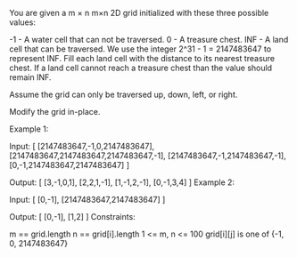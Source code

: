 You are given a 
m
×
n
m×n 2D grid initialized with these three possible values:

-1 - A water cell that can not be traversed.
0 - A treasure chest.
INF - A land cell that can be traversed. We use the integer 2^31 - 1 = 2147483647 to represent INF.
Fill each land cell with the distance to its nearest treasure chest. If a land cell cannot reach a treasure chest than the value should remain INF.

Assume the grid can only be traversed up, down, left, or right.

Modify the grid in-place.

Example 1:

Input: [
  [2147483647,-1,0,2147483647],
  [2147483647,2147483647,2147483647,-1],
  [2147483647,-1,2147483647,-1],
  [0,-1,2147483647,2147483647]
]

Output: [
  [3,-1,0,1],
  [2,2,1,-1],
  [1,-1,2,-1],
  [0,-1,3,4]
]
Example 2:

Input: [
  [0,-1],
  [2147483647,2147483647]
]

Output: [
  [0,-1],
  [1,2]
]
Constraints:

m == grid.length
n == grid[i].length
1 <= m, n <= 100
grid[i][j] is one of {-1, 0, 2147483647}